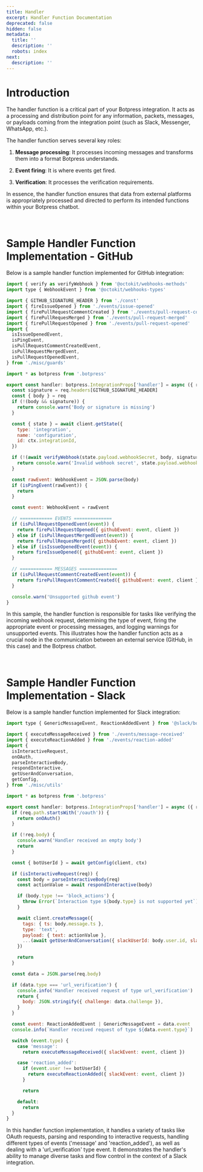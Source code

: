 ```yaml
---
title: Handler
excerpt: Handler Function Documentation
deprecated: false
hidden: false
metadata:
  title: ''
  description: ''
  robots: index
next:
  description: ''
---
```

# Introduction

The handler function is a critical part of your Botpress integration. It acts as a processing and distribution point for any information, packets, messages, or payloads coming from the integration point (such as Slack, Messenger, WhatsApp, etc.). 

The handler function serves several key roles:

1. **Message processing**: It processes incoming messages and transforms them into a format Botpress understands.

2. **Event firing**: It is where events get fired.

3. **Verification**: It processes the verification requirements.

In essence, the handler function ensures that data from external platforms is appropriately processed and directed to perform its intended functions within your Botpress chatbot.

<br />

# Sample Handler Function Implementation - GitHub

Below is a sample handler function implemented for GitHub integration:

```javascript
import { verify as verifyWebhook } from '@octokit/webhooks-methods'
import type { WebhookEvent } from '@octokit/webhooks-types'

import { GITHUB_SIGNATURE_HEADER } from './const'
import { fireIssueOpened } from './events/issue-opened'
import { firePullRequestCommentCreated } from './events/pull-request-comment-created'
import { firePullRequesMerged } from './events/pull-request-merged'
import { firePullRequestOpened } from './events/pull-request-opened'
import {
  isIssueOpenedEvent,
  isPingEvent,
  isPullRequestCommentCreatedEvent,
  isPullRequestMergedEvent,
  isPullRequestOpenedEvent,
} from './misc/guards'

import * as botpress from '.botpress'

export const handler: botpress.IntegrationProps['handler'] = async ({ req, client, ctx }) => {
  const signature = req.headers[GITHUB_SIGNATURE_HEADER]
  const { body } = req
  if (!(body && signature)) {
    return console.warn('Body or signature is missing')
  }

  const { state } = await client.getState({
    type: 'integration',
    name: 'configuration',
    id: ctx.integrationId,
  })

  if (!(await verifyWebhook(state.payload.webhookSecret, body, signature))) {
    return console.warn('Invalid webhook secret', state.payload.webhookSecret, signature)
  }

  const rawEvent: WebhookEvent = JSON.parse(body)
  if (isPingEvent(rawEvent)) {
    return
  }

  const event: WebhookEvent = rawEvent

  // ============ EVENTS ==============
  if (isPullRequestOpenedEvent(event)) {
    return firePullRequestOpened({ githubEvent: event, client })
  } else if (isPullRequestMergedEvent(event)) {
    return firePullRequesMerged({ githubEvent: event, client })
  } else if (isIssueOpenedEvent(event)) {
    return fireIssueOpened({ githubEvent: event, client })
  }

  // ============ MESSAGES ==============
  if (isPullRequestCommentCreatedEvent(event)) {
    return firePullRequestCommentCreated({ githubEvent: event, client })
  }

  console.warn('Unsupported github event')
}
```

In this sample, the handler function is responsible for tasks like verifying the incoming webhook request, determining the type of event, firing the appropriate event or processing messages, and logging warnings for unsupported events. This illustrates how the handler function acts as a crucial node in the communication between an external service (GitHub, in this case) and the Botpress chatbot.

<br />

# Sample Handler Function Implementation - Slack

Below is a sample handler function implemented for Slack integration:

```javascript
import type { GenericMessageEvent, ReactionAddedEvent } from '@slack/bolt'

import { executeMessageReceived } from './events/message-received'
import { executeReactionAdded } from './events/reaction-added'
import {
  isInteractiveRequest,
  onOAuth,
  parseInteractiveBody,
  respondInteractive,
  getUserAndConversation,
  getConfig,
} from './misc/utils'

import * as botpress from '.botpress'

export const handler: botpress.IntegrationProps['handler'] = async ({ req, ctx, client }) => {
  if (req.path.startsWith('/oauth')) {
    return onOAuth()
  }

  if (!req.body) {
    console.warn('Handler received an empty body')
    return
  }

  const { botUserId } = await getConfig(client, ctx)

  if (isInteractiveRequest(req)) {
    const body = parseInteractiveBody(req)
    const actionValue = await respondInteractive(body)

    if (body.type !== 'block_actions') {
      throw Error(`Interaction type ${body.type} is not supported yet`)
    }

    await client.createMessage({
      tags: { ts: body.message.ts },
      type: 'text',
      payload: { text: actionValue },
      ...(await getUserAndConversation({ slackUserId: body.user.id, slackChannelId: body.channel.id }, client)),
    })

    return
  }

  const data = JSON.parse(req.body)

  if (data.type === 'url_verification') {
    console.info('Handler received request of type url_verification')
    return {
      body: JSON.stringify({ challenge: data.challenge }),
    }
  }

  const event: ReactionAddedEvent | GenericMessageEvent = data.event
  console.info(`Handler received request of type ${data.event.type}`)

  switch (event.type) {
    case 'message':
      return executeMessageReceived({ slackEvent: event, client })

    case 'reaction_added':
      if (event.user !== botUserId) {
        return executeReactionAdded({ slackEvent: event, client })
      }

      return

    default:
      return
  }
}
```

In this handler function implementation, it handles a variety of tasks like OAuth requests, parsing and responding to interactive requests, handling different types of events ('message' and 'reaction_added'), as well as dealing with a 'url_verification' type event. It demonstrates the handler's ability to manage diverse tasks and flow control in the context of a Slack integration.